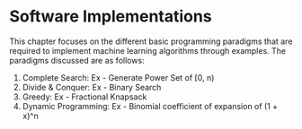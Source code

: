 # Software Implementations
This chapter focuses on the different basic programming paradigms that are required to implement machine learning algorithms through examples. The paradigms discussed are as follows:

1. Complete Search: Ex - Generate Power Set of [0, n)
2. Divide & Conquer: Ex - Binary Search
3. Greedy: Ex - Fractional Knapsack
4. Dynamic Programming: Ex - Binomial coefficient of expansion of (1 + x)^n
